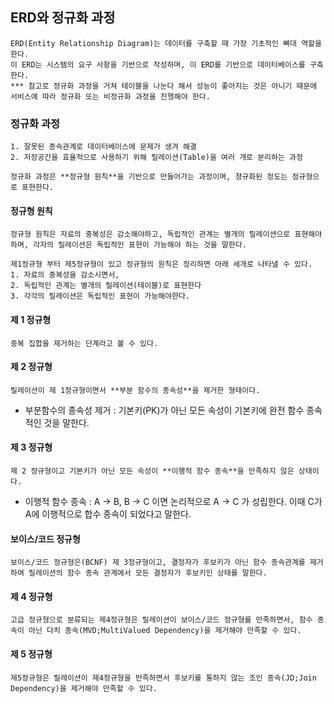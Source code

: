 ## ERD와 정규화 과정
    ERD(Entity Relationship Diagram)는 데이터를 구축할 때 가장 기초적인 뼈대 역할을 한다.
    이 ERD는 시스템의 요구 사항을 기반으로 작성하며, 이 ERD를 기반으로 데이터베이스를 구축한다.
    *** 참고로 정규화 과정을 거쳐 테이블을 나눈다 해서 성능이 좋아지는 것은 아니기 때문에 서비스에 따라 정규화 또는 비정규화 과정을 진헹해야 한다.


### 정규화 과정
    1. 잘못된 종속관계로 데이터베이스에 문제가 생겨 해결
    2. 저장공간을 효율적으로 사용하기 위해 릴레이션(Table)을 여러 개로 분리하는 과정

    정규화 과정은 **정규형 원칙**을 기반으로 만들어가는 과정이며, 졍규화된 정도는 정규형으로 표현한다.

#### 정규형 원칙
    정규형 원칙은 자료의 중복성은 감소해야하고, 독립적인 관계는 별개의 릴레이션으로 표현해야하며, 각자의 릴레이션은 독립적인 표현이 가능해야 하는 것을 말한다.

    제1정규형 부터 제5정규형이 있고 정규형의 원칙은 정리하면 아래 세개로 나타낼 수 있다.
    1. 자료의 중복성을 감소시면서,
    2. 독립적인 관계는 별개의 릴레이션(테이블)로 표현한다
    3. 각각의 릴레이션은 독립적인 표현이 가능해야한다.



#### 제 1 정규형
    중복 집합을 제거하는 단계라고 볼 수 있다.

#### 제 2 정규형
    릴레이션이 제 1정규형이면서 **부분 함수의 종속성**을 제거한 형태이다.

* 부분함수의 종속성 제거 : 기본키(PK)가 아닌 모든 속성이 기본키에 완전 함수 종속적인 것을 말한다.

#### 제 3 정규형
    제 2 정규형이고 기본키가 아닌 모든 속성이 **이행적 함수 종속**을 만족하지 않은 상태이다.

* 이행적 함수 종속 : A -> B, B -> C 이면 논리적으로 A -> C 가 성립한다. 이때 C가 A에 이행적으로 합수 종속이 되었다고 말한다.

#### 보이스/코드 정규형
    보이스/코드 정규형은(BCNF) 제 3정규형이고, 결정자가 후보키가 아닌 함수 종속관계를 제거하여 릴레이션의 함수 종속 관계에서 모든 결정자가 후보키인 상태를 말한다.

#### 제 4 정규형
    고급 정규형으로 분류되는 제4정규형은 릴레이션이 보이스/코드 정규형를 만족하면서, 함수 종속이 아닌 다치 종속(MVD;MultiValued Dependency)을 제거해야 만족할 수 있다. 

#### 제 5 정규형
    제5정규형은 릴레이션이 제4정규형을 만족하면서 후보키를 통하지 않는 조인 종속(JD;Join Dependency)을 제거해야 만족할 수 있다.

